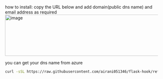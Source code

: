 how to install:
copy the URL below and add domain(public dns name) and email address as required<br> 
<img width="1061" height="136" alt="image" src="https://github.com/user-attachments/assets/a2bb374e-23ee-4300-a550-bdcfb6b22094" />

you can get your dns name from azure

```bash
curl -sSL https://raw.githubusercontent.com/airani051346/flask-hook/refs/heads/main/simple-flask-app.sh | sudo bash -s -- --domain <mydomain.com> --email=<admin-mailaddr> --secret=<mysecrettoken123>
```
